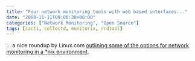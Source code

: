 ```yaml
---
title: "Four network monitoring tools with web based interfaces..."
date: "2008-11-11T09:00:38+00:00"
categories: ["Network Monitoring", "Open Source"]
tags: [cacti, collectd, monitorix, rrdtool]
---
```


... a nice roundup by Linux.com <a href="http://www.linux.com/feature/151982">outlining some of the options for network monitoring in a *nix environment</a>.
